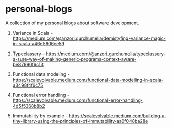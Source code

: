 # personal-blogs
A collection of my personal blogs about software development.

1) Variance in Scala - https://medium.com/@anzori.gurchumelia/demistyfing-variance-magic-in-scala-a46e5606ee59 

2) Typeclassery - https://medium.com/@anzori.gurchumelia/typeclassery-a-sure-way-of-making-generic-programs-context-aware-be87990f6c13

3) Functional data modeling - https://scalevolvable.medium.com/functional-data-modelling-in-scala-a3498f4f6c75

4) Functional error handling - https://scalevolvable.medium.com/functional-error-handling-4d5f5368b8b2

5) Immutability by example - https://scalevolvable.medium.com/building-a-tiny-library-using-the-principles-of-immutability-aa0f048ba28e
